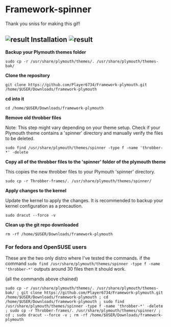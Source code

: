 # Framework-spinner
Thank you sniss for making this gif!

## ![result](https://github.com/Player6734/Framework-plymouth/assets/88460695/3c80c32c-4990-404a-9f04-d06a1656e805) Installation ![result](https://github.com/Player6734/Framework-plymouth/assets/88460695/3c80c32c-4990-404a-9f04-d06a1656e805)
**Backup your Plymouth themes folder**
```
sudo cp -r /usr/share/plymouth/themes/. /usr/share/plymouth/themes-bak/
```


**Clone the repository**
```
git clone https://github.com/Player6734/Framework-plymouth.git /home/$USER/Downloads/framework-plymouth
```

**cd into it**
```
cd /home/$USER/Downloads/framework-plymouth
```

**Remove old throbber files**

Note: This step might vary depending on your theme setup. Check if your Plymouth theme contains a 'spinner' directory and manually verify the files to be deleted.
```
sudo find /usr/share/plymouth/themes/spinner -type f -name 'throbber-*' -delete
```

**Copy all of the throbber files to the 'spinner' folder of the plymouth theme** 

This copies the new throbber files to your Plymouth 'spinner' directory.
```
sudo cp -r Throbber-frames/. /usr/share/plymouth/themes/spinner/
```

**Apply changes to the kernel**

Update the kernel to apply the changes. It is recommended to backup your kernel configuration as a precaution.
```
sudo dracut --force -v
```

**Clean up the git repo downloaded**
```
rm -rf /home/$USER/Downloads/framework-plymouth
```

### For fedora and OpenSUSE users
These are the two only distro where I've tested the commands. 
if the command `sudo find /usr/share/plymouth/themes/spinner -type f -name 'throbber-*'` outputs around 30 files then it should work.

(all the commands above chained)
```
sudo cp -r /usr/share/plymouth/themes/. /usr/share/plymouth/themes-bak/ ; git clone https://github.com/Player6734/Framework-plymouth.git /home/$USER/Downloads/framework-plymouth ; cd /home/$USER/Downloads/framework-plymouth ; sudo find /usr/share/plymouth/themes/spinner -type f -name 'throbber-*' -delete ; sudo cp -r Throbber-frames/. /usr/share/plymouth/themes/spinner/ ; cd ; sudo dracut --force -v ; rm -rf /home/$USER/Downloads/framework-plymouth
```


